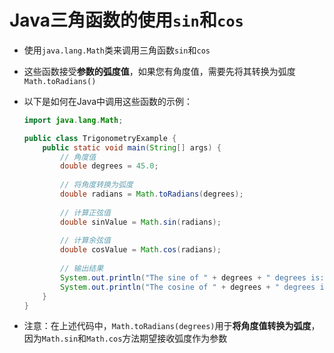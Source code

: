# Java三角函数的使用`sin`和`cos`

- 使用`java.lang.Math`类来调用三角函数`sin`和`cos`

- 这些函数接受**参数的弧度值**，如果您有角度值，需要先将其转换为弧度`Math.toRadians()`

- 以下是如何在Java中调用这些函数的示例：

	```java
	import java.lang.Math;
	
	public class TrigonometryExample {
	    public static void main(String[] args) {
	        // 角度值
	        double degrees = 45.0;
	        
	        // 将角度转换为弧度
	        double radians = Math.toRadians(degrees);
	        
	        // 计算正弦值
	        double sinValue = Math.sin(radians);
	        
	        // 计算余弦值
	        double cosValue = Math.cos(radians);
	        
	        // 输出结果
	        System.out.println("The sine of " + degrees + " degrees is: " + sinValue);
	        System.out.println("The cosine of " + degrees + " degrees is: " + cosValue);
	    }
	}
	```

- 注意：在上述代码中，`Math.toRadians(degrees)`用于**将角度值转换为弧度**，因为`Math.sin`和`Math.cos`方法期望接收弧度作为参数